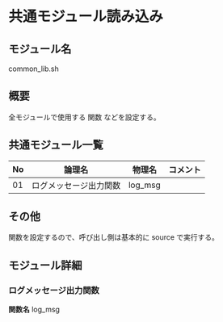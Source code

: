 # 共通モジュール読み込み

## モジュール名
common_lib.sh

## 概要
全モジュールで使用する 関数 などを設定する。

## 共通モジュール一覧

| No  | 論理名                  | 物理名            | コメント     |
| --- | ----------------------- | ----------------- | ------------ |
| 01  | ログメッセージ出力関数  | log_msg           |              |

## その他
関数を設定するので、呼び出し側は基本的に source で実行する。


## モジュール詳細

### ログメッセージ出力関数

**関数名**
log_msg




